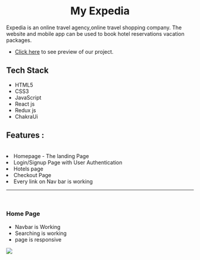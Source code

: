 <h1 align='center'> My Expedia </h1>
Expedia is an online travel agency,online travel shopping company. The website and mobile app can be used to book hotel reservations vacation packages.

- [Click here](https://allseasonhotels.vercel.app/) to see preview of our project.

## Tech Stack
- HTML5
- CSS3
- JavaScript
- React js
- Redux js
- ChakraUi 

<h2>Features :</h2><br>
  <li>Homepage - The landing Page</li>
  <li>Login/Signup Page with User Authentication</li>
  <li>Hotels page</li>
  <li>Checkout Page</li>
  <li>Every link on Nav bar is working</li>
  <hr><br>
  
   
 ### Home Page 
 - Navbar is Working 
 - Searching is working 
 - page is responsive  
 <img src='https://github.com/RohitD100/Rodan_Field_clone/blob/main/Expedia.png?raw=true'/>
 
  
